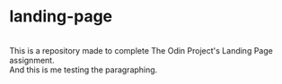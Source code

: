 # landing-page
<br>
This is a repository made to complete The Odin Project's Landing Page assignment.
<br>
And this is me testing the paragraphing.